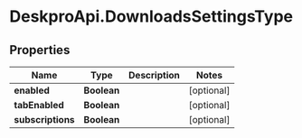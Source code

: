 # DeskproApi.DownloadsSettingsType

## Properties
Name | Type | Description | Notes
------------ | ------------- | ------------- | -------------
**enabled** | **Boolean** |  | [optional] 
**tabEnabled** | **Boolean** |  | [optional] 
**subscriptions** | **Boolean** |  | [optional] 


